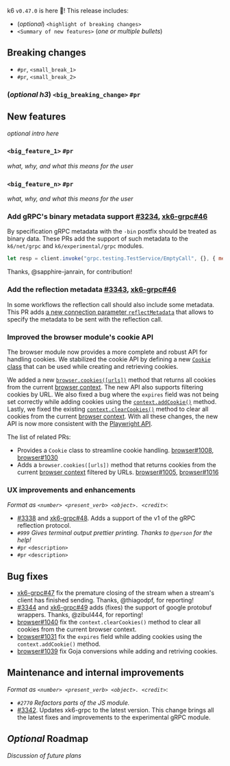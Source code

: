 k6 `v0.47.0` is here 🎉! This release includes:

- (_optional_) `<highlight of breaking changes>`
- `<Summary of new features>` (_one or multiple bullets_)


## Breaking changes

- `#pr`, `<small_break_1>`
- `#pr`, `<small_break_2>`

### (_optional h3_) `<big_breaking_change>` `#pr`

## New features

_optional intro here_

### `<big_feature_1>` `#pr`

_what, why, and what this means for the user_

### `<big_feature_n>` `#pr`

_what, why, and what this means for the user_

### Add gRPC's binary metadata support [#3234](https://github.com/grafana/k6/pull/3234), [xk6-grpc#46](https://github.com/grafana/xk6-grpc/pull/46)

By specification gRPC metadata with the `-bin` postfix should be treated as binary data. These PRs add the support of such metadata to the `k6/net/grpc` and `k6/experimental/grpc` modules.

```js
let resp = client.invoke("grpc.testing.TestService/EmptyCall", {}, { metadata: { "X-Load-Tester-bin": new Uint8Array([2, 200]) } })
```

Thanks, @sapphire-janrain, for contribution!

### Add the reflection metadata [#3343](https://github.com/grafana/k6/pull/3343), [xk6-grpc#46](https://github.com/grafana/xk6-grpc/pull/46)

In some workflows the reflection call should also include some metadata. This PR adds [a new connection parameter `reflectMetadata`](https://k6.io/docs/javascript-api/k6-net-grpc/client/client-connect/#connectparams) that allows to specify the metadata to be sent with the reflection call.

### Improved the browser module's cookie API

The browser module now provides a more complete and robust API for handling cookies. We stabilized the cookie API by defining a new [`Cookie` class](https://k6.io/docs/javascript-api/k6-experimental/browser/browsercontext/cookie) that can be used while creating and retrieving cookies.

We added a new [`browser.cookies([urls])`](https://k6.io/docs/javascript-api/k6-experimental/browser/browsercontext/cookies/) method that returns all cookies from the current [browser context](https://k6.io/docs/javascript-api/k6-experimental/browser/browsercontext). The new API also supports filtering cookies by URL. We also fixed a bug where the `expires` field was not being set correctly while adding cookies using the [`context.addCookie()`](https://k6.io/docs/javascript-api/k6-experimental/browser/browsercontext/addcookies/) method. Lastly, we fixed the existing [`context.clearCookies()`](https://k6.io/docs/javascript-api/k6-experimental/browser/browsercontext/clearcookies) method to clear all cookies from the current [browser context](https://k6.io/docs/javascript-api/k6-experimental/browser/browsercontext). With all these changes, the new API is now more consistent with the [Playwright API](https://playwright.dev/docs/api/class-browsercontext).

The list of related PRs:
- Provides a `Cookie` class to streamline cookie handling. [browser#1008](https://github.com/grafana/xk6-browser/pull/1008), [browser#1030](https://github.com/grafana/xk6-browser/pull/1030)
- Adds a `browser.cookies([urls])` method that returns cookies from the current [browser context](https://k6.io/docs/javascript-api/k6-experimental/browser/browsercontext) filtered by URLs. [browser#1005](https://github.com/grafana/xk6-browser/pull/1005), [browser#1016](https://github.com/grafana/xk6-browser/pull/1016)

### UX improvements and enhancements

_Format as `<number> <present_verb> <object>. <credit>`_:

- [#3338](https://github.com/grafana/k6/pull/3338) and [xk6-grpc#48](https://github.com/grafana/xk6-grpc/pull/48). Adds a support of the v1 of the gRPC reflection protocol.
- _`#999` Gives terminal output prettier printing. Thanks to `@person` for the help!_
- `#pr` `<description>`
- `#pr` `<description>`

## Bug fixes

- [xk6-grpc#47](https://github.com/grafana/xk6-grpc/pull/47) fix the premature closing of the stream when a stream's client has finished sending. Thanks, @thiagodpf, for reporting!
- [#3344](https://github.com/grafana/k6/pull/3344) and [xk6-grpc#49](https://github.com/grafana/xk6-grpc/pull/49) adds (fixes) the support of google protobuf wrappers. Thanks, @zibul444, for reporting!
- [browser#1040](https://github.com/grafana/xk6-browser/pull/1040) fix the `context.clearCookies()` method to clear all cookies from the current browser context.
- [browser#1031](https://github.com/grafana/xk6-browser/pull/1031) fix the `expires` field while adding cookies using the `context.addCookie()` method.
- [browser#1039](https://github.com/grafana/xk6-browser/pull/1039) fix Goja conversions while adding and retriving cookies.

## Maintenance and internal improvements

_Format as `<number> <present_verb> <object>. <credit>`_:
- _`#2770` Refactors parts of the JS module._
- [#3342](https://github.com/grafana/k6/pull/3342). Updates xk6-grpc to the latest version. This change brings all the latest fixes and improvements to the experimental gRPC module.

## _Optional_ Roadmap

_Discussion of future plans_

